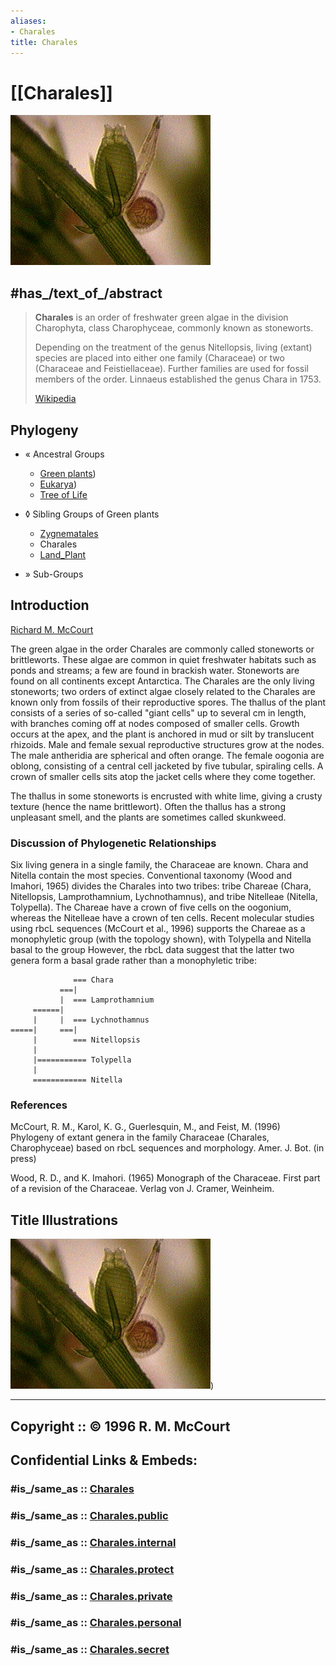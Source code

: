 ```yaml
---
aliases:
- Charales
title: Charales
---
```


# [[Charales]] 

![ ](Charales/chara.gif)


## #has_/text_of_/abstract 

> **Charales** is an order of freshwater green algae in the division Charophyta, class Charophyceae, 
> commonly known as stoneworts. 
> 
> Depending on the treatment of the genus Nitellopsis, living (extant) species are placed into either one family (Characeae) or two (Characeae and Feistiellaceae). Further families are used for fossil members of the order. Linnaeus established the genus Chara in 1753.
>
> [Wikipedia](https://en.wikipedia.org/wiki/Charales) 


## Phylogeny 

-   « Ancestral Groups  
    -  [Green plants](../Plant.md))
    -  [Eukarya](../../Eukarya.md))
    -   [Tree of Life](../../Tree_of_Life.md)

-   ◊ Sibling Groups of  Green plants
    -   [Zygnematales](Zygnematales.md)
    -   Charales
    -   [Land_Plant](Land_Plant.md)

-   » Sub-Groups 


## Introduction

[Richard M. McCourt]()

The green algae in the order Charales are commonly called stoneworts or
brittleworts. These algae are common in quiet freshwater habitats such
as ponds and streams; a few are found in brackish water. Stoneworts are
found on all continents except Antarctica. The Charales are the only
living stoneworts; two orders of extinct algae closely related to the
Charales are known only from fossils of their reproductive spores. The
thallus of the plant consists of a series of so-called \"giant cells\"
up to several cm in length, with branches coming off at nodes composed
of smaller cells. Growth occurs at the apex, and the plant is anchored
in mud or silt by translucent rhizoids. Male and female sexual
reproductive structures grow at the nodes. The male antheridia are
spherical and often orange. The female oogonia are oblong, consisting of
a central cell jacketed by five tubular, spiraling cells. A crown of
smaller cells sits atop the jacket cells where they come together.

The thallus in some stoneworts is encrusted with white lime, giving a
crusty texture (hence the name brittlewort). Often the thallus has a
strong unpleasant smell, and the plants are sometimes called skunkweed.

### Discussion of Phylogenetic Relationships

Six living genera in a single family, the Characeae are known. Chara and
Nitella contain the most species. Conventional taxonomy (Wood and
Imahori, 1965) divides the Charales into two tribes: tribe Chareae
(Chara, Nitellopsis, Lamprothamnium, Lychnothamnus), and tribe Nitelleae
(Nitella, Tolypella). The Chareae have a crown of five cells on the
oogonium, whereas the Nitelleae have a crown of ten cells. Recent
molecular studies using rbcL sequences (McCourt et al., 1996) supports
the Chareae as a monophyletic group (with the topology shown), with
Tolypella and Nitella basal to the group However, the rbcL data suggest
that the latter two genera form a basal grade rather than a monophyletic
tribe:

                  === Chara
               ===|
               |  === Lamprothamnium
         ======|
         |     |  === Lychnothamnus
    =====|     ===|
         |        === Nitellopsis
         |
         |=========== Tolypella
         |
         ============ Nitella

### References

McCourt, R. M., Karol, K. G., Guerlesquin, M., and Feist, M. (1996)
Phylogeny of extant genera in the family Characeae (Charales,
Charophyceae) based on rbcL sequences and morphology. Amer. J. Bot. (in
press)

Wood, R. D., and K. Imahori. (1965) Monograph of the Characeae. First
part of a revision of the Characeae. Verlag von J. Cramer, Weinheim.

## Title Illustrations

![](Charales/chara.gif))

  ---------
  Copyright ::   © 1996 R. M. McCourt
  ---------


## Confidential Links & Embeds: 

### #is_/same_as :: [Charales](/_Standards/bio/bio~Domain/Eukarya/Plant/Charales.md) 

### #is_/same_as :: [Charales.public](/_public/bio/bio~Domain/Eukarya/Plant/Charales.public.md) 

### #is_/same_as :: [Charales.internal](/_internal/bio/bio~Domain/Eukarya/Plant/Charales.internal.md) 

### #is_/same_as :: [Charales.protect](/_protect/bio/bio~Domain/Eukarya/Plant/Charales.protect.md) 

### #is_/same_as :: [Charales.private](/_private/bio/bio~Domain/Eukarya/Plant/Charales.private.md) 

### #is_/same_as :: [Charales.personal](/_personal/bio/bio~Domain/Eukarya/Plant/Charales.personal.md) 

### #is_/same_as :: [Charales.secret](/_secret/bio/bio~Domain/Eukarya/Plant/Charales.secret.md)

